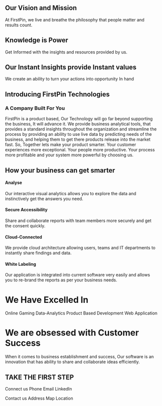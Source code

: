 

## Our Vision and Mission

At FirstPin, we live and breathe the philosophy that people matter and results count.

## Knowledge is Power 
Get Informed with the insights and resources provided by us. 

## Our Instant Insights provide Instant values
We create an ability to turn your actions into opportunity In hand
 

## Introducing FirstPin Technologies
### A Company Built For You
FirstPin is a product based, 
Our Technology will go far beyond supporting the business, It will advance it. We provide business analytical tools, that provides a standard insights throughout the organization and streamline the process by providing an ability to use live data by predicting needs of the business, and helping them to get there products release into the market fast. 
So, Together lets make your product smarter. Your customer experiences more exceptional. Your people more productive. Your process more profitable and your system more powerful by choosing us.

## How your business can get smarter

#### Analyse

Our interactive visual analytics allows you to explore the data and instinctively get the answers you need.

#### Secure Accessibility
Share and collaborate reports with team members more securely and get the consent quickly.

#### Cloud-Connected

We provide cloud architecture allowing users, teams and IT departments to instantly share findings and data.

#### White Labeling

Our application is integrated into current software very easily and allows you to re-brand the reports as per your business needs.

# We Have Excelled In

Online Gaming
Data-Analytics
Product Based Development
Web Application

# We are obsessed with Customer Success

When it comes to business establishment and success, Our software is an innovation that has ability to share and collaborate ideas efficiently.


## TAKE THE FIRST STEP

Connect us
Phone   			Email		  LinkedIn

Contact us
Address
Map Location
<!--stackedit_data:
eyJoaXN0b3J5IjpbMTQ0NTAwOTg4NSw3NzE3NzI1NDMsNjE0OT
AyNjQ3LC05NjA0NzI4NDcsLTkwNDA0NzQ0LC0xMDA2NDk3NTkz
LC0xODkzNDU5NzQzLDE0NDIwNzcxNDcsLTE1MTU4NjQ1MjksMz
AxODc3Njk3LC0xOTg4NzI4ODY1LC0xMjc5NDk1NjE0LDEwNzEz
NDA5MTAsLTE0NTIzNzAzMCwtMTM3Nzg1OTYyLDEyMjQxOTAzOC
wtMTg1MzU5OTA0MywtNTc4NTc1NzY5LC0xMTA3OTc2OTIyLC0x
MDQyMDI4MTk4XX0=
-->